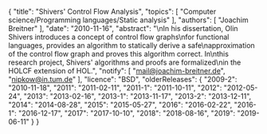 {
    "title": "Shivers' Control Flow Analysis",
    "topics": [
        "Computer science/Programming languages/Static analysis"
    ],
    "authors": [
        "Joachim Breitner"
    ],
    "date": "2010-11-16",
    "abstract": "\nIn his dissertation, Olin Shivers introduces a concept of control flow graphs\nfor functional languages, provides an algorithm to statically derive a safe\napproximation of the control flow graph and proves this algorithm correct. In\nthis research project, Shivers' algorithms and proofs are formalized\nin the HOLCF extension of HOL.",
    "notify": [
        "mail@joachim-breitner.de",
        "nipkow@in.tum.de"
    ],
    "licence": "BSD",
    "olderReleases": {
        "2009-2": "2010-11-18",
        "2011": "2011-02-11",
        "2011-1": "2011-10-11",
        "2012": "2012-05-24",
        "2013": "2013-02-16",
        "2013-1": "2013-11-17",
        "2013-2": "2013-12-11",
        "2014": "2014-08-28",
        "2015": "2015-05-27",
        "2016": "2016-02-22",
        "2016-1": "2016-12-17",
        "2017": "2017-10-10",
        "2018": "2018-08-16",
        "2019": "2019-06-11"
    }
}